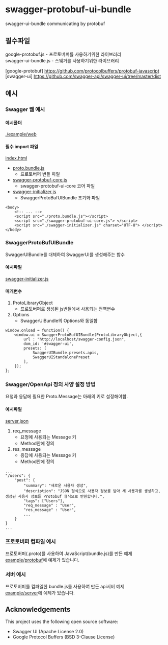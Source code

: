 # swagger-protobuf-ui-bundle
swagger-ui-bundle communicating by protobuf

## 필수파일
google-protobuf.js - 프로토버퍼를 사용하기위한 라이브러리<br/>
swagger-ui-bundle.js - 스웨거를 사용하기위한 라이브러리

[google-protobuf] https://github.com/protocolbuffers/protobuf-javascript<br/>
[swagger-ui] https://github.com/swagger-api/swagger-ui/tree/master/dist

## 예시
### Swagger 웹 예시

#### 예시폴더
[./example/web](./example/web)

#### 필수 import 파일
[index.html](./example/web/index.html)

- [proto.bundle.js](./example/web/proto.bundle.js)
    - 프로토버퍼 번들 파일
- [swagger-protobuf-core.js](./example/web/swagger-protobuf-core.js)
    - swagger-protobuf-ui-core 코어 파일
- [swagger-initializer.js](./example/web/swagger-initializer.js)
    - SwaggerProtoBufUIBundle 초기화 파일

```
<body>
    <!-- ... -->
    <script src="./proto.bundle.js"></script>
    <script src="./swagger-protobuf-ui-core.js"> </script>
    <script src="./swagger-initializer.js" charset="UTF-8"> </script>
</body>
```

### SwaggerProtoBufUIBundle
SwaggerUIBundle를 대체하여 SwaggerUI를 생성해주는 함수

#### 예시파일
[swagger-initializer.js](./example/web/swagger-initializer.js)

#### 매개변수
1. ProtoLibraryObject
    - 프로토버퍼로 생성된 js번들에서 사용되는 전역변수
2. Options
    - SwaggerUiBundle의 Options와 동일함
```
window.onload = function() {
	window.ui = SwaggerProtoBufUIBundle(ProtoLibraryObject,{
        url : "http://localhost/swagger-config.json",
        dom_id: '#swagger-ui',
        presets: [
            SwaggerUIBundle.presets.apis,
            SwaggerUIStandalonePreset
        ],
    });
};
```

### Swagger/OpenApi 정의 사양 설정 방법
요청과 응답에 필요한 Proto.Message는 아래의 키로 설정해야함.

#### 예시파일
[server.json](./example/web/server.json)

1. req_message
    - 요청에 사용되는 Message 키
    - Method안에 정의
2. res_message
    - 응답에 사용되는 Message 키
    - Method안에 정의
```
...
"/users": {
    "post": {
        "summary": "새로운 사용자 생성",
        "description": "JSON 형식으로 사용자 정보를 받아 새 사용자를 생성하고, 생성된 사용자 정보를 Protobuf 형식으로 반환합니다.",
        "tags": ["Users"],
        "req_message" : "User",
        "res_message" : "User",
        ...
    }
}
...
```

### 프로토버퍼 컴파일 예시
프로토버퍼(.proto)를 사용하여 JavaScript(bundle.js)를 만든 예제<br/>
[example/protobuf](./example/protobuf)에 예제가 있습니다.

### 서버 예시
프로토버퍼를 컴파일한 bundle.js를 사용하여 만든 api서버 예제<br/>
[example/server]((./example/server))에 예제가 있습니다.

## Acknowledgements

This project uses the following open source software:

- Swagger UI (Apache License 2.0)
- Google Protocol Buffers (BSD 3-Clause License)